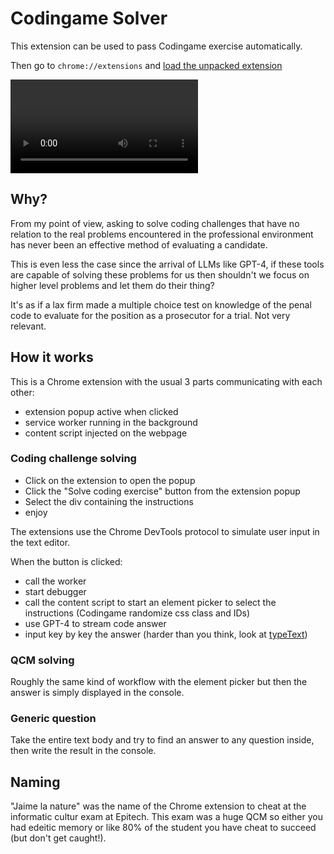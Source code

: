 # Codingame Solver

This extension can be used to pass Codingame exercise automatically.

Then go to `chrome://extensions` and [load the unpacked extension](https://developer.chrome.com/docs/extensions/mv3/getstarted/development-basics/)

![video](assets/codingame-solver.mp4)

## Why?

From my point of view, asking to solve coding challenges that have no relation to the real problems encountered in the professional environment has never been an effective method of evaluating a candidate.

This is even less the case since the arrival of LLMs like GPT-4, if these tools are capable of solving these problems for us then shouldn't we focus on higher level problems and let them do their thing?

It's as if a lax firm made a multiple choice test on knowledge of the penal code to evaluate for the position as a prosecutor for a trial. Not very relevant.

## How it works

This is a Chrome extension with the usual 3 parts communicating with each other:

- extension popup active when clicked
- service worker running in the background
- content script injected on the webpage

### Coding challenge solving

- Click on the extension to open the popup
- Click the "Solve coding exercise" button from the extension popup
- Select the div containing the instructions
- enjoy

The extensions use the Chrome DevTools protocol to simulate user input in the text editor.

When the button is clicked:

- call the worker
- start debugger
- call the content script to start an element picker to select the instructions (Codingame randomize css class and IDs)
- use GPT-4 to stream code answer
- input key by key the answer (harder than you think, look at [typeText](https://github.com/Aschen/codingame-solver/blob/master/service-worker.js#L95))

### QCM solving

Roughly the same kind of workflow with the element picker but then the answer is simply displayed in the console.

### Generic question

Take the entire text body and try to find an answer to any question inside, then write the result in the console.

## Naming

"Jaime la nature" was the name of the Chrome extension to cheat at the informatic cultur exam at Epitech. This exam was a huge QCM so either you had edeitic memory or like 80% of the student you have cheat to succeed (but don't get caught!).
